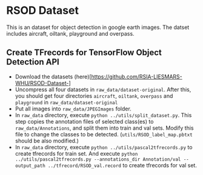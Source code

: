 # RSOD Dataset
This is an dataset for object detection in google earth images. The datset includes aircraft, oiltank, playground and overpass. 

## Create TFrecords for TensorFlow Object Detection API
- Download the datasets (here)[https://github.com/RSIA-LIESMARS-WHU/RSOD-Dataset-]
- Uncompress all four datasets in `raw_data/dataset-original`. After this, you should get four directories `aircraft`, `oiltank`, `overpass` and `playground` in `raw_data/dataset-original`
- Put all images into `raw_data/JPEGImages` folder.
- In `raw_data` directory, execute `python ../utils/split_dataset.py`. This step copies the annotation files of selected class(es) to `raw_data/Annotations`, and split them into train and val sets. Modify this file to change the classes to be detected. (`utils/RSOD_label_map.pbtxt` should be also modified.) 
- In `raw_data` directory, execute `python ../utils/pascal2tfrecords.py` to create tfrecords for train set. And execute `python ../utils/pascal2tfrecords.py --annotations_dir Annotation/val --output_path ../tfrecord/RSOD_val.record` to create tfrecords for val set. 



